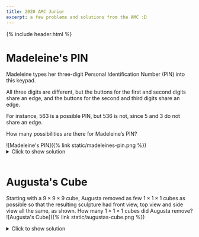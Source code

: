 ```yaml
---
title: 2020 AMC Junior
excerpt: a few problems and solutions from the AMC :D
---
```

{% include header.html %}

# Madeleine's PIN

<p>Madeleine types her three-digit Personal Identification Number (PIN) into this keypad.</p>
<p>All three digits are different, but the buttons for the first and second digits share an edge, and the buttons for the second and third digits share an edge.</p>
<p>For instance, 563 is a possible PIN, but 536 is not, since 5 and 3 do not share an edge.</p>
<p>How many possibilities are there for Madeleine’s PIN?</p>
![Madeleine's PIN]({% link static/madeleines-pin.png %})

<details>
  <summary>Click to show solution</summary>
  <blockquote> Answer: 50</blockquote>
  <p>The three digits must make one of the following shapes on the keypad. Below each shape, the number represents the number of ways in which the shape can be placed on the keypad.</p>
  ![Madeleine's Solution]({% link static/madeleines-pin-solution.png %})
  <p>For each such shape, there are two possible Personal Identification Numbers. So the number of possibilities for Madeleine's PIN is:</p>
  <p>$2\times(4 + 3 + 4 + 4 + 5 + 5) = 50$</p>
</details>

<br>


# Augusta's Cube

Starting with a $9\times9\times9$ cube, Augusta removed as few $1\times1\times1$ cubes as possible so that the resulting sculpture had front view, top view and side view all the same, as shown.
How many $1\times1\times1$ cubes did Augusta remove?
![Augusta's Cube]({% link static/augustas-cube.png %})

<details>
  <summary>Click to show solution</summary>
  
 <blockquote> Answer: 329</blockquote>   
  
 <p>
  The only cubes that Augusta has to remove are those that are in one of the 9 holes in at least one of the 3 views.
 </p>
  
 <p>
  Consider first making the central $3\times3$ hole from each direction. Each such hole can be considered as three $3\times3\times3$ cubes, but the three directions have a central $3\times3\times3$ cube in common. Consequently $7\times3^3=7\times27=189$ unit cubes are removed to make these holes, and $20\times33=540$ cubes are left.
 </p>
  
 <p>
  Now consider the $1\times1$ holes from each direction. Each of the twenty $3\times3\times3$ cubes remaining will have $7$ unit cubes removed, so $20\times7=140$ unit cubes in all.
  In total, Augusta removes $189 + 140=329$ unit cubes  
 </p>
 
</details>
<br>
